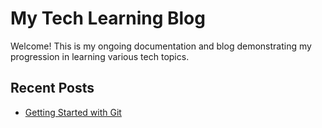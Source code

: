 # My Tech Learning Blog

Welcome! This is my ongoing documentation and blog demonstrating my progression in learning various tech topics.

## Recent Posts

- [Getting Started with Git](getting-started-with-git.md)
